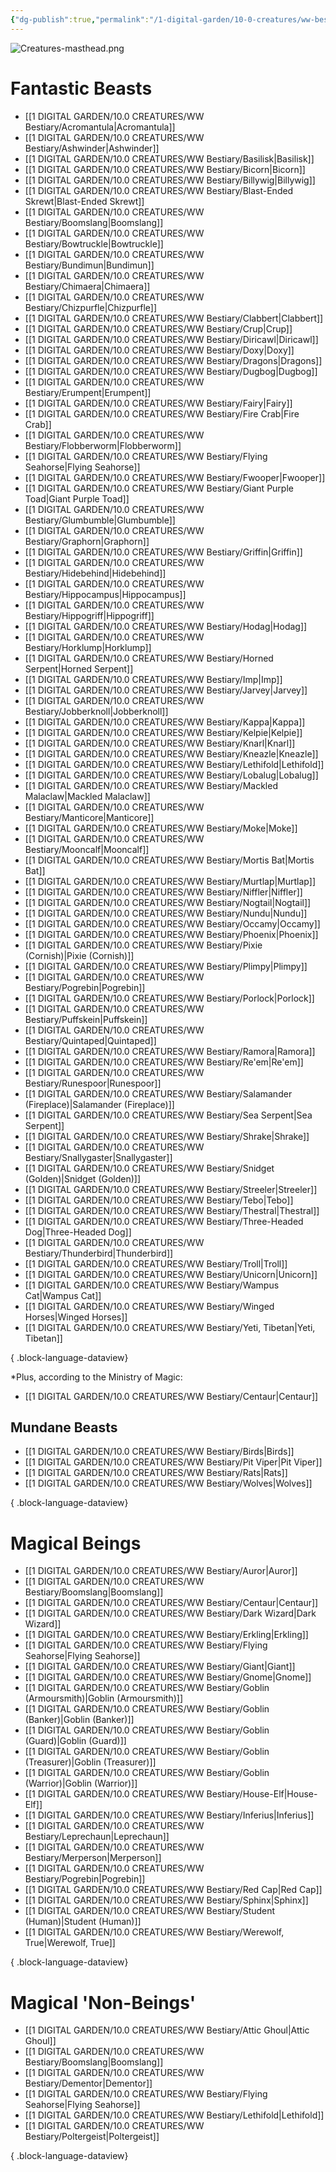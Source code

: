 ```yaml
---
{"dg-publish":true,"permalink":"/1-digital-garden/10-0-creatures/ww-bestiary/10-0-1-magical-creatures-overview/","tags":["#MOC"],"dgShowToc":"true"}
---
```


![Creatures-masthead.png](/img/user/1%20DIGITAL%20GARDEN/Images%20&%20Banners/Creatures-masthead.png)

# Fantastic Beasts

- [[1 DIGITAL GARDEN/10.0 CREATURES/WW Bestiary/Acromantula\|Acromantula]]
- [[1 DIGITAL GARDEN/10.0 CREATURES/WW Bestiary/Ashwinder\|Ashwinder]]
- [[1 DIGITAL GARDEN/10.0 CREATURES/WW Bestiary/Basilisk\|Basilisk]]
- [[1 DIGITAL GARDEN/10.0 CREATURES/WW Bestiary/Bicorn\|Bicorn]]
- [[1 DIGITAL GARDEN/10.0 CREATURES/WW Bestiary/Billywig\|Billywig]]
- [[1 DIGITAL GARDEN/10.0 CREATURES/WW Bestiary/Blast-Ended Skrewt\|Blast-Ended Skrewt]]
- [[1 DIGITAL GARDEN/10.0 CREATURES/WW Bestiary/Boomslang\|Boomslang]]
- [[1 DIGITAL GARDEN/10.0 CREATURES/WW Bestiary/Bowtruckle\|Bowtruckle]]
- [[1 DIGITAL GARDEN/10.0 CREATURES/WW Bestiary/Bundimun\|Bundimun]]
- [[1 DIGITAL GARDEN/10.0 CREATURES/WW Bestiary/Chimaera\|Chimaera]]
- [[1 DIGITAL GARDEN/10.0 CREATURES/WW Bestiary/Chizpurfle\|Chizpurfle]]
- [[1 DIGITAL GARDEN/10.0 CREATURES/WW Bestiary/Clabbert\|Clabbert]]
- [[1 DIGITAL GARDEN/10.0 CREATURES/WW Bestiary/Crup\|Crup]]
- [[1 DIGITAL GARDEN/10.0 CREATURES/WW Bestiary/Diricawl\|Diricawl]]
- [[1 DIGITAL GARDEN/10.0 CREATURES/WW Bestiary/Doxy\|Doxy]]
- [[1 DIGITAL GARDEN/10.0 CREATURES/WW Bestiary/Dragons\|Dragons]]
- [[1 DIGITAL GARDEN/10.0 CREATURES/WW Bestiary/Dugbog\|Dugbog]]
- [[1 DIGITAL GARDEN/10.0 CREATURES/WW Bestiary/Erumpent\|Erumpent]]
- [[1 DIGITAL GARDEN/10.0 CREATURES/WW Bestiary/Fairy\|Fairy]]
- [[1 DIGITAL GARDEN/10.0 CREATURES/WW Bestiary/Fire Crab\|Fire Crab]]
- [[1 DIGITAL GARDEN/10.0 CREATURES/WW Bestiary/Flobberworm\|Flobberworm]]
- [[1 DIGITAL GARDEN/10.0 CREATURES/WW Bestiary/Flying Seahorse\|Flying Seahorse]]
- [[1 DIGITAL GARDEN/10.0 CREATURES/WW Bestiary/Fwooper\|Fwooper]]
- [[1 DIGITAL GARDEN/10.0 CREATURES/WW Bestiary/Giant Purple Toad\|Giant Purple Toad]]
- [[1 DIGITAL GARDEN/10.0 CREATURES/WW Bestiary/Glumbumble\|Glumbumble]]
- [[1 DIGITAL GARDEN/10.0 CREATURES/WW Bestiary/Graphorn\|Graphorn]]
- [[1 DIGITAL GARDEN/10.0 CREATURES/WW Bestiary/Griffin\|Griffin]]
- [[1 DIGITAL GARDEN/10.0 CREATURES/WW Bestiary/Hidebehind\|Hidebehind]]
- [[1 DIGITAL GARDEN/10.0 CREATURES/WW Bestiary/Hippocampus\|Hippocampus]]
- [[1 DIGITAL GARDEN/10.0 CREATURES/WW Bestiary/Hippogriff\|Hippogriff]]
- [[1 DIGITAL GARDEN/10.0 CREATURES/WW Bestiary/Hodag\|Hodag]]
- [[1 DIGITAL GARDEN/10.0 CREATURES/WW Bestiary/Horklump\|Horklump]]
- [[1 DIGITAL GARDEN/10.0 CREATURES/WW Bestiary/Horned Serpent\|Horned Serpent]]
- [[1 DIGITAL GARDEN/10.0 CREATURES/WW Bestiary/Imp\|Imp]]
- [[1 DIGITAL GARDEN/10.0 CREATURES/WW Bestiary/Jarvey\|Jarvey]]
- [[1 DIGITAL GARDEN/10.0 CREATURES/WW Bestiary/Jobberknoll\|Jobberknoll]]
- [[1 DIGITAL GARDEN/10.0 CREATURES/WW Bestiary/Kappa\|Kappa]]
- [[1 DIGITAL GARDEN/10.0 CREATURES/WW Bestiary/Kelpie\|Kelpie]]
- [[1 DIGITAL GARDEN/10.0 CREATURES/WW Bestiary/Knarl\|Knarl]]
- [[1 DIGITAL GARDEN/10.0 CREATURES/WW Bestiary/Kneazle\|Kneazle]]
- [[1 DIGITAL GARDEN/10.0 CREATURES/WW Bestiary/Lethifold\|Lethifold]]
- [[1 DIGITAL GARDEN/10.0 CREATURES/WW Bestiary/Lobalug\|Lobalug]]
- [[1 DIGITAL GARDEN/10.0 CREATURES/WW Bestiary/Mackled Malaclaw\|Mackled Malaclaw]]
- [[1 DIGITAL GARDEN/10.0 CREATURES/WW Bestiary/Manticore\|Manticore]]
- [[1 DIGITAL GARDEN/10.0 CREATURES/WW Bestiary/Moke\|Moke]]
- [[1 DIGITAL GARDEN/10.0 CREATURES/WW Bestiary/Mooncalf\|Mooncalf]]
- [[1 DIGITAL GARDEN/10.0 CREATURES/WW Bestiary/Mortis Bat\|Mortis Bat]]
- [[1 DIGITAL GARDEN/10.0 CREATURES/WW Bestiary/Murtlap\|Murtlap]]
- [[1 DIGITAL GARDEN/10.0 CREATURES/WW Bestiary/Niffler\|Niffler]]
- [[1 DIGITAL GARDEN/10.0 CREATURES/WW Bestiary/Nogtail\|Nogtail]]
- [[1 DIGITAL GARDEN/10.0 CREATURES/WW Bestiary/Nundu\|Nundu]]
- [[1 DIGITAL GARDEN/10.0 CREATURES/WW Bestiary/Occamy\|Occamy]]
- [[1 DIGITAL GARDEN/10.0 CREATURES/WW Bestiary/Phoenix\|Phoenix]]
- [[1 DIGITAL GARDEN/10.0 CREATURES/WW Bestiary/Pixie (Cornish)\|Pixie (Cornish)]]
- [[1 DIGITAL GARDEN/10.0 CREATURES/WW Bestiary/Plimpy\|Plimpy]]
- [[1 DIGITAL GARDEN/10.0 CREATURES/WW Bestiary/Pogrebin\|Pogrebin]]
- [[1 DIGITAL GARDEN/10.0 CREATURES/WW Bestiary/Porlock\|Porlock]]
- [[1 DIGITAL GARDEN/10.0 CREATURES/WW Bestiary/Puffskein\|Puffskein]]
- [[1 DIGITAL GARDEN/10.0 CREATURES/WW Bestiary/Quintaped\|Quintaped]]
- [[1 DIGITAL GARDEN/10.0 CREATURES/WW Bestiary/Ramora\|Ramora]]
- [[1 DIGITAL GARDEN/10.0 CREATURES/WW Bestiary/Re'em\|Re'em]]
- [[1 DIGITAL GARDEN/10.0 CREATURES/WW Bestiary/Runespoor\|Runespoor]]
- [[1 DIGITAL GARDEN/10.0 CREATURES/WW Bestiary/Salamander (Fireplace)\|Salamander (Fireplace)]]
- [[1 DIGITAL GARDEN/10.0 CREATURES/WW Bestiary/Sea Serpent\|Sea Serpent]]
- [[1 DIGITAL GARDEN/10.0 CREATURES/WW Bestiary/Shrake\|Shrake]]
- [[1 DIGITAL GARDEN/10.0 CREATURES/WW Bestiary/Snallygaster\|Snallygaster]]
- [[1 DIGITAL GARDEN/10.0 CREATURES/WW Bestiary/Snidget (Golden)\|Snidget (Golden)]]
- [[1 DIGITAL GARDEN/10.0 CREATURES/WW Bestiary/Streeler\|Streeler]]
- [[1 DIGITAL GARDEN/10.0 CREATURES/WW Bestiary/Tebo\|Tebo]]
- [[1 DIGITAL GARDEN/10.0 CREATURES/WW Bestiary/Thestral\|Thestral]]
- [[1 DIGITAL GARDEN/10.0 CREATURES/WW Bestiary/Three-Headed Dog\|Three-Headed Dog]]
- [[1 DIGITAL GARDEN/10.0 CREATURES/WW Bestiary/Thunderbird\|Thunderbird]]
- [[1 DIGITAL GARDEN/10.0 CREATURES/WW Bestiary/Troll\|Troll]]
- [[1 DIGITAL GARDEN/10.0 CREATURES/WW Bestiary/Unicorn\|Unicorn]]
- [[1 DIGITAL GARDEN/10.0 CREATURES/WW Bestiary/Wampus Cat\|Wampus Cat]]
- [[1 DIGITAL GARDEN/10.0 CREATURES/WW Bestiary/Winged Horses\|Winged Horses]]
- [[1 DIGITAL GARDEN/10.0 CREATURES/WW Bestiary/Yeti, Tibetan\|Yeti, Tibetan]]

{ .block-language-dataview}

*Plus, according to the Ministry of Magic: 
- [[1 DIGITAL GARDEN/10.0 CREATURES/WW Bestiary/Centaur\|Centaur]]

## Mundane Beasts

- [[1 DIGITAL GARDEN/10.0 CREATURES/WW Bestiary/Birds\|Birds]]
- [[1 DIGITAL GARDEN/10.0 CREATURES/WW Bestiary/Pit Viper\|Pit Viper]]
- [[1 DIGITAL GARDEN/10.0 CREATURES/WW Bestiary/Rats\|Rats]]
- [[1 DIGITAL GARDEN/10.0 CREATURES/WW Bestiary/Wolves\|Wolves]]

{ .block-language-dataview}

# Magical Beings

- [[1 DIGITAL GARDEN/10.0 CREATURES/WW Bestiary/Auror\|Auror]]
- [[1 DIGITAL GARDEN/10.0 CREATURES/WW Bestiary/Boomslang\|Boomslang]]
- [[1 DIGITAL GARDEN/10.0 CREATURES/WW Bestiary/Centaur\|Centaur]]
- [[1 DIGITAL GARDEN/10.0 CREATURES/WW Bestiary/Dark Wizard\|Dark Wizard]]
- [[1 DIGITAL GARDEN/10.0 CREATURES/WW Bestiary/Erkling\|Erkling]]
- [[1 DIGITAL GARDEN/10.0 CREATURES/WW Bestiary/Flying Seahorse\|Flying Seahorse]]
- [[1 DIGITAL GARDEN/10.0 CREATURES/WW Bestiary/Giant\|Giant]]
- [[1 DIGITAL GARDEN/10.0 CREATURES/WW Bestiary/Gnome\|Gnome]]
- [[1 DIGITAL GARDEN/10.0 CREATURES/WW Bestiary/Goblin (Armoursmith)\|Goblin (Armoursmith)]]
- [[1 DIGITAL GARDEN/10.0 CREATURES/WW Bestiary/Goblin (Banker)\|Goblin (Banker)]]
- [[1 DIGITAL GARDEN/10.0 CREATURES/WW Bestiary/Goblin (Guard)\|Goblin (Guard)]]
- [[1 DIGITAL GARDEN/10.0 CREATURES/WW Bestiary/Goblin (Treasurer)\|Goblin (Treasurer)]]
- [[1 DIGITAL GARDEN/10.0 CREATURES/WW Bestiary/Goblin (Warrior)\|Goblin (Warrior)]]
- [[1 DIGITAL GARDEN/10.0 CREATURES/WW Bestiary/House-Elf\|House-Elf]]
- [[1 DIGITAL GARDEN/10.0 CREATURES/WW Bestiary/Inferius\|Inferius]]
- [[1 DIGITAL GARDEN/10.0 CREATURES/WW Bestiary/Leprechaun\|Leprechaun]]
- [[1 DIGITAL GARDEN/10.0 CREATURES/WW Bestiary/Merperson\|Merperson]]
- [[1 DIGITAL GARDEN/10.0 CREATURES/WW Bestiary/Pogrebin\|Pogrebin]]
- [[1 DIGITAL GARDEN/10.0 CREATURES/WW Bestiary/Red Cap\|Red Cap]]
- [[1 DIGITAL GARDEN/10.0 CREATURES/WW Bestiary/Sphinx\|Sphinx]]
- [[1 DIGITAL GARDEN/10.0 CREATURES/WW Bestiary/Student (Human)\|Student (Human)]]
- [[1 DIGITAL GARDEN/10.0 CREATURES/WW Bestiary/Werewolf, True\|Werewolf, True]]

{ .block-language-dataview}

# Magical 'Non-Beings'

- [[1 DIGITAL GARDEN/10.0 CREATURES/WW Bestiary/Attic Ghoul\|Attic Ghoul]]
- [[1 DIGITAL GARDEN/10.0 CREATURES/WW Bestiary/Boomslang\|Boomslang]]
- [[1 DIGITAL GARDEN/10.0 CREATURES/WW Bestiary/Dementor\|Dementor]]
- [[1 DIGITAL GARDEN/10.0 CREATURES/WW Bestiary/Flying Seahorse\|Flying Seahorse]]
- [[1 DIGITAL GARDEN/10.0 CREATURES/WW Bestiary/Lethifold\|Lethifold]]
- [[1 DIGITAL GARDEN/10.0 CREATURES/WW Bestiary/Poltergeist\|Poltergeist]]

{ .block-language-dataview}

